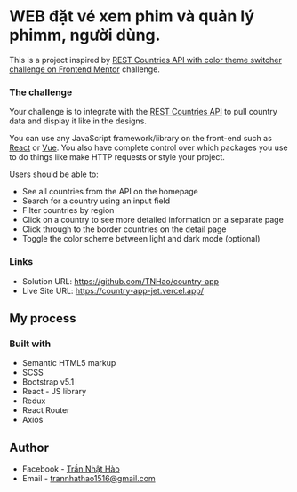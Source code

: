 # WEB đặt vé xem phim và quản lý phimm, người dùng.
This is a project inspired by [REST Countries API with color theme switcher challenge on Frontend Mentor](https://www.frontendmentor.io/challenges/rest-countries-api-with-color-theme-switcher-5cacc469fec04111f7b848ca) challenge.

### The challenge

Your challenge is to integrate with the [REST Countries API](https://restcountries.eu) to pull country data and display it like in the designs.

You can use any JavaScript framework/library on the front-end such as [React](https://reactjs.org) or [Vue](https://vuejs.org). You also have complete control over which packages you use to do things like make HTTP requests or style your project.

Users should be able to:

- See all countries from the API on the homepage
- Search for a country using an input field
- Filter countries by region
- Click on a country to see more detailed information on a separate page
- Click through to the border countries on the detail page
- Toggle the color scheme between light and dark mode (optional)

### Links

- Solution URL: https://github.com/TNHao/country-app
- Live Site URL: https://country-app-jet.vercel.app/

## My process

### Built with

- Semantic HTML5 markup
- SCSS
- Bootstrap v5.1
- React - JS library
- Redux
- React Router
- Axios

## Author

- Facebook - [Trần Nhật Hào](https://www.facebook.com/TranNhatHao1516/)
- Email - trannhathao1516@gmail.com
